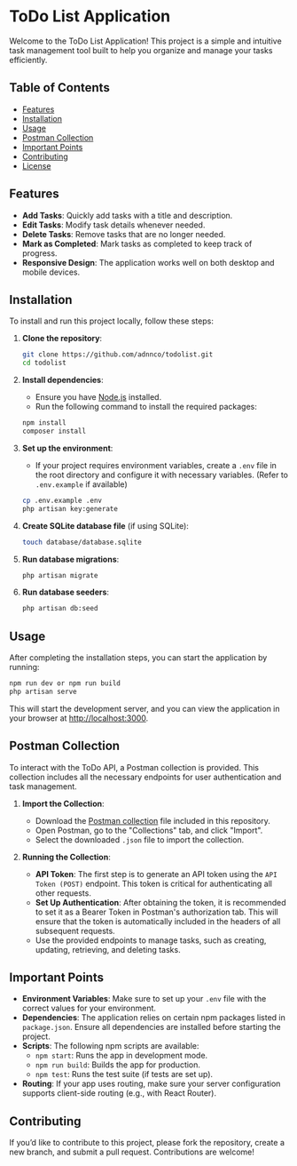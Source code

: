# ToDo List Application

Welcome to the ToDo List Application! This project is a simple and intuitive task management tool built to help you organize and manage your tasks efficiently.

## Table of Contents

- [Features](#features)
- [Installation](#installation)
- [Usage](#usage)
- [Postman Collection](#postman-collection)
- [Important Points](#important-points)
- [Contributing](#contributing)
- [License](#license)

## Features

- **Add Tasks**: Quickly add tasks with a title and description.
- **Edit Tasks**: Modify task details whenever needed.
- **Delete Tasks**: Remove tasks that are no longer needed.
- **Mark as Completed**: Mark tasks as completed to keep track of progress.
- **Responsive Design**: The application works well on both desktop and mobile devices.

## Installation

To install and run this project locally, follow these steps:

1. **Clone the repository**:
    ```bash
    git clone https://github.com/adnnco/todolist.git
    cd todolist
    ```

2. **Install dependencies**:
    - Ensure you have [Node.js](https://nodejs.org/) installed.
    - Run the following command to install the required packages:
    ```bash
    npm install
    composer install
    ```

3. **Set up the environment**:
    - If your project requires environment variables, create a `.env` file in the root directory and configure it with necessary variables. (Refer to `.env.example` if available)
    ```bash
    cp .env.example .env
    php artisan key:generate
    ```
5. **Create SQLite database file** (if using SQLite):
    ```bash
    touch database/database.sqlite
    ```

6. **Run database migrations**:
    ```bash
    php artisan migrate
    ```

7. **Run database seeders**:
    ```bash
    php artisan db:seed
    ```

## Usage

After completing the installation steps, you can start the application by running:

```bash
npm run dev or npm run build
php artisan serve
  ```

This will start the development server, and you can view the application in your browser at [http://localhost:3000](http://localhost:3000).

## Postman Collection

To interact with the ToDo API, a Postman collection is provided. This collection includes all the necessary endpoints for user authentication and task management.

1. **Import the Collection**:
    - Download the [Postman collection]([ToDoApiDocumantaion.postman_collection.json](ToDoApiDocumantaion.postman_collection.json)) file included in this repository.
    - Open Postman, go to the "Collections" tab, and click "Import".
    - Select the downloaded `.json` file to import the collection.

2. **Running the Collection**:
    - **API Token**: The first step is to generate an API token using the `API Token (POST)` endpoint. This token is critical for authenticating all other requests.
    - **Set Up Authentication**: After obtaining the token, it is recommended to set it as a Bearer Token in Postman's authorization tab. This will ensure that the token is automatically included in the headers of all subsequent requests.
    - Use the provided endpoints to manage tasks, such as creating, updating, retrieving, and deleting tasks.

## Important Points

- **Environment Variables**: Make sure to set up your `.env` file with the correct values for your environment.
- **Dependencies**: The application relies on certain npm packages listed in `package.json`. Ensure all dependencies are installed before starting the project.
- **Scripts**: The following npm scripts are available:
  - `npm start`: Runs the app in development mode.
  - `npm run build`: Builds the app for production.
  - `npm test`: Runs the test suite (if tests are set up).
- **Routing**: If your app uses routing, make sure your server configuration supports client-side routing (e.g., with React Router).

## Contributing

If you’d like to contribute to this project, please fork the repository, create a new branch, and submit a pull request. Contributions are welcome!
